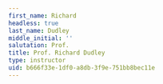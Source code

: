 ```yaml
---
first_name: Richard
headless: true
last_name: Dudley
middle_initial: ''
salutation: Prof.
title: Prof. Richard Dudley
type: instructor
uid: b666f33e-1df0-a8db-3f9e-751bb8bec11e
---
```

